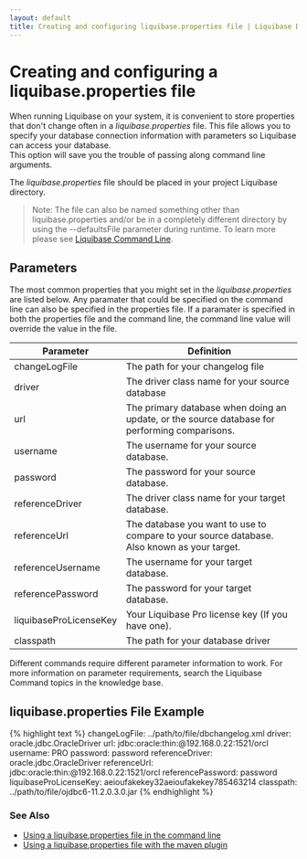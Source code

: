 ```yaml
---
layout: default
title: Creating and configuring liquibase.properties file | Liquibase Docs
---
```

# Creating and configuring a liquibase.properties file
When running Liquibase on your system, it is convenient to store properties that don't change often in a *liquibase.properties* file. 
This file allows you to specify your database connection information with parameters so Liquibase can access your database.  
This option will save you the trouble of passing along command line arguments.

The *liquibase.properties* file should be placed in your project Liquibase directory.
> Note: The file can also be named something other than liquibase.properties and/or be in a completely different directory by using the --defaultsFile parameter during runtime.
To learn more please see [Liquibase Command Line](command_line.html).


## Parameters
The most common properties that you might set in the *liquibase.properties* are listed below. Any paramater that could be specified on
the command line can also be specified in the properties file. If a paramater is specified in both the properties file and the command line,
the command line value will override the value in the file.

| Parameter | Definition |
| --------- | ---------- |
| changeLogFile | The path for your changelog file|
| driver | The driver class name for your source database|
| url | The primary database when doing an update, or the source database for performing comparisons. |
| username | The username for your source database.|
| password | The password for your source database.|
| referenceDriver | The driver class name for your target database. |
| referenceUrl | The database you want to use to compare to your source database. Also known as your target. |
| referenceUsername | The username for your target database. |
| referencePassword | The password for your target database. |
| liquibaseProLicenseKey | Your Liquibase Pro license key (If you have one). |
| classpath | The path for your database driver |

Different commands require different parameter information to work. For more information on parameter requirements, search the Liquibase Command topics in the knowledge base.

## liquibase.properties File Example
{% highlight text %}
changeLogFile: ../path/to/file/dbchangelog.xml
driver: oracle.jdbc.OracleDriver
url: jdbc:oracle:thin:@192.168.0.22:1521/orcl
username: PRO
password: password
referenceDriver: oracle.jdbc.OracleDriver
referenceUrl: jdbc:oracle:thin:@192.168.0.22:1521/orcl
referencePassword: password
liquibaseProLicenseKey: aeioufakekey32aeioufakekey785463214
classpath: ../path/to/file/ojdbc6-11.2.0.3.0.jar
{% endhighlight %}


### See Also ###
* [Using a liquibase.properties file in the command  line](command_line.html#using-a-liquibaseproperties-file)
* [Using a liquibase.properties file with the maven plugin](maven/index.html#using-configuration-property-files)

